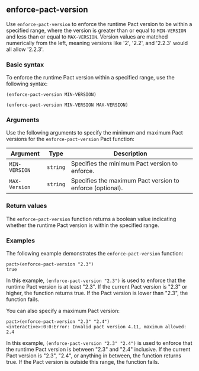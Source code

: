 ## enforce-pact-version
Use `enforce-pact-version` to enforce the runtime Pact version to be within a specified range, where the version is greater than or equal to `MIN-VERSION` and less than or equal to `MAX-VERSION`. Version values are matched numerically from the left, meaning versions like '2', '2.2', and '2.2.3' would all allow '2.2.3'.

### Basic syntax

To enforce the runtime Pact version within a specified range, use the following syntax:

`(enforce-pact-version MIN-VERSION)`

`(enforce-pact-version MIN-VERSION MAX-VERSION)`

### Arguments

Use the following arguments to specify the minimum and maximum Pact versions for the `enforce-pact-version` Pact function:

| Argument    | Type   | Description                                                    |
|-------------|--------|----------------------------------------------------------------|
| `MIN-VERSION` | `string` | Specifies the minimum Pact version to enforce.             |
| `MAX-Version` | `string` | Specifies the maximum Pact version to enforce (optional).  |

### Return values

The `enforce-pact-version` function returns a boolean value indicating whether the runtime Pact version is within the specified range.

### Examples

The following example demonstrates the `enforce-pact-version` function:

```pact
pact>(enforce-pact-version "2.3")
true
```

In this example, `(enforce-pact-version "2.3")` is used to enforce that the runtime Pact version is at least "2.3". If the current Pact version is "2.3" or higher, the function returns true. If the Pact version is lower than "2.3", the function fails.

You can also specify a maximum Pact version:

```pact
pact>(enforce-pact-version "2.3" "2.4")
<interactive>:0:0:Error: Invalid pact version 4.11, maximum allowed: 2.4
```

In this example, `(enforce-pact-version "2.3" "2.4")` is used to enforce that the runtime Pact version is between "2.3" and "2.4" inclusive. If the current Pact version is "2.3", "2.4", or anything in between, the function returns true. If the Pact version is outside this range, the function fails.
